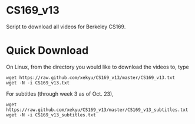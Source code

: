 CS169_v13
=========

Script to download all videos for Berkeley CS169.

Quick Download
==============

On Linux, from the directory you would like to download the videos to, type

```
wget https://raw.github.com/xekyu/CS169_v13/master/CS169_v13.txt
wget -N -i CS169_v13.txt
```
For subtitles (through week 3 as of Oct. 23),

```
wget https://raw.github.com/xekyu/CS169_v13/master/CS169_v13_subtitles.txt
wget -N -i CS169_v13_subtitles.txt
```

